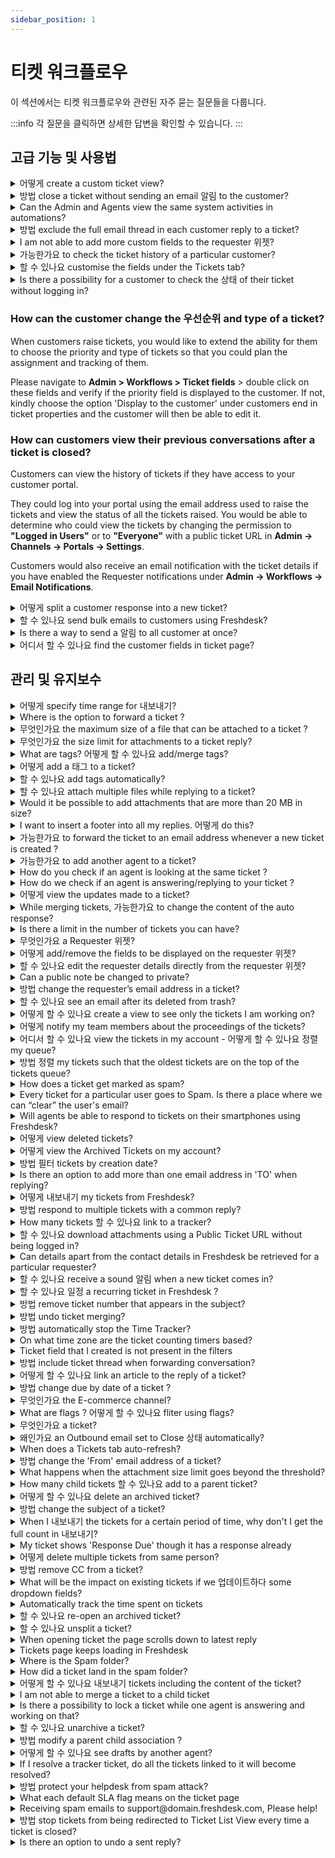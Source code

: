 ```yaml
---
sidebar_position: 1
---
```


# 티켓 워크플로우

이 섹션에서는 티켓 워크플로우와 관련된 자주 묻는 질문들을 다룹니다.

:::info
각 질문을 클릭하면 상세한 답변을 확인할 수 있습니다.
:::


## 고급 기능 및 사용법

<details>
<summary>어떻게 create a custom ticket view?</summary>

<p>You can create a view from the <strong>Tickets tab,</strong> where you have to filter out the fields that is required and at the top of the page you would see the <strong>Save as</strong> option. </p>
<p><br /></p>
<p><img class="fr-dib fr-draggable fr-bordered" src="#" /></p>
<p><br /></p>Once that is clicked you can save the new view under a different name.

</details>

<details>
<summary>방법 close a ticket without sending an email 알림 to the customer?</summary>

<p ></p>
<p ><span style={{ fontSize: "16px" }}>When you are working on tickets, we extend an option to <strong >close </strong>the ticket without an email notification sent out for this.</span></p>
<p ><span style={{ fontSize: "16px" }}><br /></span></p>
<p ><span style={{ fontSize: "16px" }}>This can be achieved by clicking on the <strong >"closed"</strong> button inside a ticket (details page) or on the list view which is basically "shift+close" and a notification would not be sent in this case. </span></p>
<p ><span style={{ fontSize: "16px" }}><br /></span></p>
<p ><span style={{ fontSize: "16px" }}>When you are completely affirmative that you do not want to send this out at all for any of the tickets, kindly navigate to </span></p>
<p ><strong ><span dir="ltr" style={{ fontSize: "16px" }}>Admin &gt; Workflows &gt; Email Notifications &gt; Requester Notifications &gt; Turn OFF "Agent Closes the Ticket."</span></strong></p>

</details>

<details>
<summary>Can the Admin and Agents view the same system activities in automations?</summary>

<p>The view for both the Admin and Agents would be different. When Activities is toggled 'ON', Admins would be able to view the automation along with the name of the rule and a hyperlink redirecting to it. However, Agents and Supervisors<span> can</span> only view the name of the automation rule which was executed.</p>
<p><br /></p>

</details>

<details>
<summary>방법 exclude the full email thread in each customer reply to a ticket?</summary>

<p>When you are replying to a customer from inside a ticket, you can remove the quoted text manually and the customer will not receive the whole thread. Also, you can make use of the <a href="https://apps.freshdesk.com/remove_quoted_text/" rel="noreferrer noopener" target="_blank">Marketplace app</a> to have the quoted text removed when the reply is added in Freshdesk. </p>

</details>

<details>
<summary>I am not able to add more custom fields to the requester 위젯?</summary>

<p>The upper limit to number of fields that could be added to the requester widget is 15. So, it would not be currently possible to add more than 15 fields to the Requester Widget.</p>

</details>

<details>
<summary>가능한가요 to check the ticket history of a particular customer?</summary>

In Freshdesk, you could view the most recent tickets raised by a requester, from within any of the the requester's tickets. To view this list, please click on the<span></span><strong>Recent Tickets</strong><span></span>option present within the requester widget. This would bring up all the past tickets from a particular customer.<p><br /></p>

</details>

<details>
<summary>할 수 있나요 customise the fields under the Tickets tab?</summary>

<p ><span style={{ fontSize: "16px" }}>When you are familiar with the tickets tab, sometimes there will be requirements to alter the arrangement of fields on "The Tickets list view" page. Unfortunately, it is not customizable as the design of the page is set by default and is common for all accounts.</span></p>
<p ><br /></p>
<p ><span dir="ltr" style={{ fontSize: "16px" }}>Please note that the custom ticket fields within <strong>Admin &gt; Workflows &gt; Ticket Fields</strong> could be altered in terms of the values and label. These changes would reflect within the filters on the left of the tickets list. </span></p>

</details>

<details>
<summary>Is there a possibility for a customer to check the 상태 of their ticket without logging in?</summary>

<div dir="ltr">

<p style={{ fontSize: "16px" }}><span style={{ fontSize: "16px" }}>As a customer, it is understandable that they sometimes want to do a quick peruse through the ticket and not log in to the portal. In this scenario, the best recommendation would be to use a <strong>"public ticket URL"</strong> which leads to the ticket and does not require the customer to sign in.</span></p>
<p style={{ fontSize: "16px" }}><span style={{ fontSize: "16px" }}><br /></span></p>
<p style={{ fontSize: "16px" }}><span style={{ fontSize: "16px" }}>This has a placeholder which when included in the description of the ticket will ensure that the customer can view the ticket status without logging into the portal upon clicking this URL. </span></p>
<p style={{ fontSize: "16px" }}><span style={{ fontSize: "16px" }}><br /></span></p>
<p style={{ fontSize: "16px" }}><span style={{ fontSize: "16px" }}>To have the Public Ticket URL available in all replies, please navigate to <strong dir="ltr">Admin &gt; Workflows &gt; Email Notifications &gt; Templates &gt; </strong></span>
<span style={{ fontSize: "16px" }}><strong>Agent Reply Template</strong> -&gt;<strong> insert placeholder </strong>and include the Public Ticket URL placeholder (please find this under the tickets section within the "insert placeholder" window).</span></p>
<p><br /></p>

</div>

</details>

### How can the customer change the 우선순위 and type of a ticket?

When customers raise tickets, you would like to extend the ability for them to choose the priority and type of tickets so that you could plan the assignment and tracking of them.

Please navigate to **Admin > Workflows > Ticket fields** > double click on these fields and verify if the priority field is displayed to the customer. If not, kindly choose the option 'Display to the customer' under customers end in ticket properties and the customer will then be able to edit it.

### How can customers view their previous conversations after a ticket is closed?

Customers can view the history of tickets if they have access to your customer portal.

They could log into your portal using the email address used to raise the tickets and view the status of all the tickets raised. You would be able to determine who could view the tickets by changing the permission to **"Logged in Users"** or to **"Everyone"** with a public ticket URL in **Admin → Channels → Portals → Settings**.

Customers would also receive an email notification with the ticket details if you have enabled the Requester notifications under **Admin → Workflows → Email Notifications**.

<details>
<summary>어떻게 split a customer response into a new ticket?</summary>

<p >If your customers respond with a new or unrelated query on an existing ticket, you can deal with it separately using the <strong >S</strong><strong >plit</strong><strong >&nbsp;Ticket&nbsp;</strong>option. You can split <strong >only a</strong><strong >customer response</strong> into a new ticket.</p>
<p ><br /></p>
<p ><img class="fr-dib fr-bordered" src="#" style={{ fontSize: "16px" }} /></p>
<p ><br /></p>
<p dir="ltr">This would facilitate better tracking metrics and help regulate your SLA compliance.&nbsp;</p>

</details>

<details>
<summary>할 수 있나요 send bulk emails to customers using Freshdesk?</summary>

<p>No, there isn't an option to send out bulk emails to customers from inside Freshdesk. However, an integration with MailChimp can help you perform this action. </p>
<p><br /></p>
<p>Please refer to <a href="https://support.freshdesk.com/support/solutions/articles/41745-the-mailchimp-app" target="_blank" rel="noreferrer noopener">this article</a> on how you can integrate MailChimp with Freshdesk.</p>

</details>

<details>
<summary>Is there a way to send a 알림 to all customer at once?</summary>

<p >We do not have an option to bulk email all your customers at once. You can make use of <a href="https://apps.freshdesk.com/mailchimp/" rel="noreferrer noopener"><strong>Mailchimp</strong></a> to send out these emails. </p>
<p ><br /></p>
<p >However, if you are wanting to notify customers who have raised tickets then you can make use of the Bulk Actions present in the <strong>Ticket list view</strong> and send out the emails to 30 tickets at a time. </p>

</details>

<details>
<summary>어디서 할 수 있나요 find the customer fields in ticket page?</summary>

<p >You will not be able to filter the tickets using the Customer fields. However, if you want to view the Contact details in the Ticket details page you can make use of the Requester widget available under <strong dir="ltr">Admin &gt; Support Operations &gt; Customer fields &gt; Customize Requester widget</strong>. This is a feature available from the Estate plan.</p>

</details>


## 관리 및 유지보수

<details>
<summary>어떻게 specify time range for 내보내기?</summary>

<p >After filtering the tickets that you need to export from the Tickets List view page, you would be able to click on the Export icon at the top of the page. In the popup that appears you would be able to enter the date range for which you want to export the tickets. </p>
<p><br /></p>
<p><img class="fr-dib fr-draggable fr-bordered" src="#" style={{ fontSize: "16px" }} /></p>
<p><br /></p>

</details>

<details>
<summary>Where is the option to forward a ticket ?</summary>

<p>The <strong>Forward</strong> option for a ticket will be inside the <strong>Ticket details page</strong> as shown below:</p>
<p><br /></p>
<p><img class="fr-dib fr-draggable fr-bordered" src="#" style={{ fontSize: "16px" }} /></p>

</details>

<details>
<summary>무엇인가요 the maximum size of a file that can be attached to a ticket ?</summary>

<p >You will only be able to attach a maximum size of 20MB when receiving an email and for replies sent out of Freshdesk.</p>

</details>

<details>
<summary>무엇인가요 the size limit for attachments to a ticket reply?</summary>

<p><span id="docs-internal-guid-bffa19b3-0253-fe35-2d9c-5f16432e0d51"></span></p>
<p dir="ltr"><span rel="tempredactor" style={{ fontSize: "16px" }}></span>Freshdesk lets you send and receive emails with an attachment size limit of <strong>20 MB</strong>/conversation for accounts on the Blossom and above plans. For Sprout and trial accounts, the attachment size limit is 15 MB. </p>
<p><br /></p>
<p>By default, the content of the email (excluding attachments) has a 15 MB limit per conversation.</p>
<p><br /></p>
<p>However, if you are looking to attach bigger files, you can use <strong>Dropbox</strong> as a workaround. Once you integrate Freshdesk with Dropbox, you can hotlink any file from your Dropbox account (with unlimited file size), and use it as an attachment inside Freshdesk. This file can be directly opened from Dropbox whenever someone clicks on it, and will not be stored anywhere on our end. Another alternative is <strong>OneDrive</strong> which could also help you add files with a greater MB value.</p>
<p><br /></p>
<p><strong>Note:</strong> We do not recommend that you use heavy HTML content inside your tickets. Instead, you can attach them as separate files inside the ticket just like any other attachment. </p>

</details>

<details>
<summary>What are tags? 어떻게 할 수 있나요 add/merge tags?</summary>

<p >As an agent when you are working on tickets or accessing articles, characterizing them by adding a tag would help to track and segregate them with respect to issues or requests. </p>
<p ><br /></p>
<p >Go to <strong dir="ltr">Admin &gt; Agent Productivity &gt; Tags &gt; Add tag</strong> and add the required tags for the helpdesk. Each tag has a <strong >character limit of 32</strong>. </p>
<p ><br /></p>
<p >Once a tag is created, you can associate it with Tickets, Contact, and Articles. You can merge two tags by editing one of the tags and giving it the same name as the other.</p>
<p ><br /></p>
<p ><img src="#" style={{ fontSize: "16px" }} class="fr-fic fr-dib fr-bordered" /></p>
<p ><br /></p>
<p >Upon adding a tag:</p>
<p ><br /></p>
<p ><img src="#" style={{ fontSize: "16px" }} class="fr-fic fr-dib fr-bordered" /></p>

</details>

<details>
<summary>어떻게 add a 태그 to a ticket?</summary>

<div dir="ltr"><p>The '<strong>Tag</strong>' field will be available under the '<strong>Ticket Properties</strong>' panel on the right hand side of the ticket details page. You can either manually type out and create new tags or add existing ones to tickets.</p>
<p><br /></p>
<p>If you are using <u>Freshdesk on Mint</u>, the '<strong>Add tag</strong>' option will be available above the main message/description of the ticket, in the ticket details page:</p>
<p><br /></p>
<p><img class="fr-dib fr-bordered" src="#" style={{ fontSize: "16px" }} /><br /></p>
<p><img src="#" style={{ fontSize: "16px" }} class="fr-fic fr-fil fr-dib" /></p></div>

</details>

<details>
<summary>할 수 있나요 add tags automatically?</summary>

<div dir="ltr"><p dir="ltr">You can add tags manually and/or automatically. Add them manually inside a ticket or go to <strong dir="ltr">Admin &gt; Agent Productivity &gt; Tags</strong> to add/see the list of tags and the corresponding ticket count.</p>
<p ><br /></p>
<p ><span dir="ltr" rel="tempredactor"><a href="https://support.freshdesk.com/en/support/solutions/articles/207276" rel="noreferrer" target="_blank">Add tags automatically using automations rules</a>. Note that in a Supervisor rule, the tag will be added only after an hour if there is no other time-related condition.&nbsp;</span></p></div>

</details>

<details>
<summary>할 수 있나요 attach multiple files while replying to a ticket?</summary>

<p>You can attach multiple files from your system while replying to a ticket. However, for trial accounts and accounts that are on the Sprout plan, the total file size of all the attachments together should not exceed 15 MB. For accounts that are on the Blossom and above plans, the attachment size limit is 20 MB.</p>

</details>

<details>
<summary>Would it be possible to add attachments that are more than 20 MB in size?</summary>

<p><span style={{ fontSize: "16px" }}>The attachment size limit in Freshdesk is 20 MB per email for accounts on the Blossom and above plans and 15 MB for Sprout and accounts that are on Trial. </span></p>
<p><br /></p>
<p><span style={{ fontSize: "16px" }}>This can be extended by making use of third party integration tools such as </span><a href="https://support.freshdesk.com/support/solutions/articles/210996-the-google-drive-app-part-1-developer-console-settings"></a><a href="https://support.freshdesk.com/support/solutions/articles/55359-the-dropbox-app"><span style={{ fontSize: "16px" }}>Dropbox</span></a><span style={{ fontSize: "16px" }}> and </span><a href="https://support.freshdesk.com/support/solutions/articles/213938-the-onedrive-app"><span style={{ fontSize: "16px" }}>OneDrive</span></a><span style={{ fontSize: "16px" }}>.</span></p>

</details>

<details>
<summary>I want to insert a footer into all my replies. 어떻게 do this?</summary>

<p><span rel="tempredactor">You can insert <strong>footers </strong>into all the ticket replies going out of your helpdesk, by adding them in the Agent Reply Template. This template is automatically included in all agent replies, whenever they respond to tickets. </span>To do this</p><ul><li><span style={{ fontSize: "16px" }}>Please log in to your Freshdesk account as an Administrator</span></li><li>Go to <strong dir="ltr">Admin &gt; Workflows &gt; Email Notifications</strong></li><li><span style={{ fontSize: "16px" }}>Click on the<strong> Templates</strong> tab <strong>&gt;</strong><strong>Agent Reply Template</strong> and add the footer message to the content of the template</span></li></ul>

</details>

<details>
<summary>가능한가요 to forward the ticket to an email address whenever a new ticket is created ?</summary>

<div style={{ fontSize: "16px" }}>Yes, you could either set up a new rule under <strong>Admin &gt; Workflows &gt; Automations &gt; Ticket Creation</strong> to add a CC whenever a new ticket is created, or you could add the user's email address under <strong>Admin &gt; Channels &gt; Email &gt; Advanced Settings &gt; Set automatic Bcc email.</strong></div><div style={{ fontSize: "16px" }}><br /></div><div dir="ltr" style={{ fontSize: "16px" }}>This email address would be automatically included in all helpdesk communications.</div><p ><br /></p>

</details>

<details>
<summary>가능한가요 to add another agent to a ticket?</summary>

<p><span style={{ fontSize: "16px" }}>You have a workflow set up where tickets are assigned to a particular agent depending upon the job description, the group this concerned agent belongs to and the expertise as well. Sometimes an agent would need another agent to look into something in the thread or receive notifications to go through the discussion. </span></p>
<p><span style={{ fontSize: "16px" }}><br /></span></p>
<p><span style={{ fontSize: "16px" }}>In this case, an agent could be added as a <strong>"watcher" </strong>who would receive all the notifications about the thread from the time when the agent is added as a watcher. You could have multiple agents added to a ticket as watchers.</span></p>
<p><span style={{ fontSize: "16px" }}><br /></span></p>
<p><span style={{ fontSize: "16px" }}>Only the one added as a watcher could remove oneself from the thread. An occasional agent without a day pass could still follow the ticket in the email thread when added as a watcher on tickets. </span></p>

</details>

<details>
<summary>How do you check if an agent is looking at the same ticket ?</summary>

<p>When an agent is looking into the same ticket, you could be notified regarding this within the ticket. This would help in preventing multiple agents working on the same ticket and to improve internal communication, using Freshdesk.&nbsp;</p>
<p><br /></p>
<p>At the top-left, within a ticket, you would find an "Eye" icon. While hovering upon it, the number of agents viewing the ticket would be displayed. You could also click on the icon to view a list of Agent Names of those agents currently viewing the ticket.</p>
<p><br /></p>
<p dir="ltr">This functionality is called as <a href="https://support.freshdesk.com/en/support/solutions/articles/218073">Agent Collision detection</a> and is available from the Growth Plan onwards in Freshdesk.</p>

</details>

<details>
<summary>How do we check if an agent is answering/replying to your ticket ?</summary>

<p>If there are multiple agents replying to a ticket, you could be notified regarding that within the ticket as well. There would be a "Pen" icon on the top-left side within a ticket. If the symbol displays a number, it would mean that those many agents are currently replying to the ticket and you could click on the icon to view the agents' names.</p>

</details>

<details>
<summary>어떻게 view the updates made to a ticket?</summary>

<p>After clicking on a ticket, please click on the Activities option to the top-right of the ticket details page. This would display the list of activities performed on the ticket in chronological order, which would contain information on updates made by each of these activities.</p>

</details>

<details>
<summary>While merging tickets, 가능한가요 to change the content of the auto response?</summary>

<div dir="ltr"><div dir="ltr"><p><span style={{ fontSize: "16px" }}><span style={{ fontSize: "16px" }}>Although the text that is added as a private note when two or more tickets are merged cannot be modified automatically, it still can be modified by the agent manually, by using the "Edit Note" option, while merging the tickets. </span></span></p>
<p><br /></p>
<p><span style={{ fontSize: "16px" }}><span style={{ fontSize: "16px" }}>The Agent will also be provided with the option to add it as a <strong>public note</strong> that would be visible to the requester.</span></span></p></div></div>

</details>

<details>
<summary>Is there a limit in the number of tickets you can have?</summary>

<p >There is no limit on the number of tickets that can be present inside your Freshdesk Account, under any plan. </p>

</details>

<details>
<summary>무엇인가요 a Requester 위젯?</summary>

<p>Requester Widget is a part of the ticket details page. This section would contain Requester Information such as Requester Name, Email Address, Company Name and any custom field which could be associated with this section.</p>
<p><br /></p>
<p>The Requester Widget gives more context about the requester to any agent working on the ticket. This functionality is available only from the Blossom plan onwards in Freshdesk.</p>

</details>

<details>
<summary>어떻게 add/remove the fields to be displayed on the requester 위젯?</summary>

<p >You can add or remove the fields being displayed as part of the requester widget, from under <strong dir="ltr">Admin &gt; Support Operations &gt; Customer Fields &gt;</strong><strong >Customize Requester Widget</strong> option. You can also add company fields to be displayed within the Requester Widget.</p>
<p ><br /></p>
<p >For more details, please refer to this article on setting up the <a href="https://support.freshdesk.com/support/solutions/articles/37586-driving-additional-context-with-requester-info" rel="noreferrer noopener" target="_blank">Requester Widget</a>.</p>
<p ><br /></p>

</details>

<details>
<summary>할 수 있나요 edit the requester details directly from the requester 위젯?</summary>

<p>Except the<span></span><strong>Email</strong>, all the requester details can directly be edited from the widget. To edit the contact field values from within the Requester Widget, click on the "Edit" option within the Requester Info section. This would open a pop-up with the fields on the Requester Widget, from where you could edit the values of those Contact/Company Fields.</p>

</details>

<details>
<summary>Can a public note be changed to private?</summary>

<p>No, there is no option to change a public note that is already added into a private note. However, you would be able to delete the public note and add a private note from inside the ticket.</p>

</details>

<details>
<summary>방법 change the requester’s email address in a ticket?</summary>

<p><span style={{ fontSize: "16px" }}>Inside the Ticket details page, click on the <strong>More button -&gt; choose</strong><strong> Edit </strong>to find the option to edit the requester's email address. </span></p>
<p><br /></p>
<p><span style={{ fontSize: "16px" }}>The <strong>Edit </strong>option would not be available for the tickets with Source as <strong>Outbound email. </strong>To edit the requester of an Outbound email ticket, you would have to change the Source of the ticket first under ticket properties. </span></p>
<p><br /></p>
<p><span style={{ fontSize: "16px" }}>If you are using <strong>Freshdesk on Mint</strong>, you will find the 'More' option against the subject of the ticket. Clicking here will give you an option to 'Edit' the details of the ticket.</span></p>
<p><br /></p>
<p><span style={{ fontSize: "16px" }}><img src="#" class="fr-fic fr-dib fr-bordered" /></span><br /></p>
<p><br /></p>

</details>

<details>
<summary>할 수 있나요 see an email after its deleted from trash?</summary>

<p >A ticket will remain in the trash folder inside Freshdesk for 30 days and post which it will be permanently deleted automatically from the database. Once a ticket is deleted from the trash folder manually or automatically there is no option to restore the ticket.</p>

</details>

<details>
<summary>어떻게 할 수 있나요 create a view to see only the tickets I am working on?</summary>

<p>Once you start working with the product and develop a workflow where you are assigned tickets on a regular basis, you require an organized queue of the ones that need your attention. This is called a "view" - when you get tickets assigned to you, a filter can be applied by choosing "me" in the agent field and other properties could be changed to see your prioritized list.&nbsp;</p>
<p><br /></p>
<p><img src="#" style={{ fontSize: "16px" }} class="fr-fic fr-fil fr-dib" /></p>
<p><br /></p>
<p dir="ltr">Say, for instance, you are an agent who works on social tickets on a high priority - please choose the filters accordingly from the filters pane. You can also save the view if needed as <strong dir="ltr">"Tickets I'm working on"</strong>.</p>

</details>

<details>
<summary>어떻게 notify my team members about the proceedings of the tickets?</summary>

<p >You can add the agents as watchers to the ticket so that all the members will receive email notifications about all the activities happening on a ticket. </p>
<p ><br /></p>
<p ><img class="fr-dib fr-draggable" src="#" style={{ fontSize: "16px" }} /></p>

</details>

<details>
<summary>어디서 할 수 있나요 view the tickets in my account - 어떻게 할 수 있나요 정렬 my queue?</summary>

<p>We have a '<strong>Tickets'</strong> section represented by a ticket icon and this presents all the tickets in your helpdesk. All these tickets from various 'sources' like phone, chat, social, feedback form and such (internally these channels are called sources) are all available on this list within the tickets section and we generally address it as the <strong>tickets list view</strong>.<br /><br /></p>
<p><img src="#" style={{ fontSize: "16px" }} class="fr-fic fr-dib" /></p>
<p><br /></p>
<p><br /></p>
<p>To achieve an organized structure for accessing tickets, we have filters such as date created, last modified, due by time and other ticket properties such as status or priority. Please refer to this <a href="https://support.freshdesk.com/support/solutions/articles/37559-working-with-the-ticket-list-view" rel="noreferrer noopener"><strong>article</strong></a> on how efficiently the filters could be used.&nbsp;</p>
<p><br /></p>
<p>Further, they can be sorted as well in an ascending or descending order. This can be seen when you click on the header of the tickets queue (for example, it would say '<strong>All tickets'</strong>). You can use the available sorting options that is depicted in the image below.</p>
<p><br /></p>
<p><img src="#" style={{ fontSize: "16px" }} class="fr-fic fr-dib" /></p>
<p><br /></p>
<p><br /></p>

</details>

<details>
<summary>방법 정렬 my tickets such that the oldest tickets are on the top of the tickets queue?</summary>

<p>You have a good volume of tickets to handle on a daily basis and according to you, the tickets that have been sitting in the queue for a greater period of time would need your immediate attention. In this case, please explore the option of sorting in the tickets list view where the option that needs to be chosen is "date created" and in order to have the oldest tickets on top - please choose "ascending" along with this in the dropdown.&nbsp;</p>
<p><br /></p>
<p>Please note that this has many other options such as last modified, status, priority and due by date. Within that, you could choose ascending or descending.&nbsp;</p>
<p><br /></p>
<p><img src="#" style={{ fontSize: "16px" }} class="fr-fic fr-fil fr-dib" /></p>

</details>

<details>
<summary>How does a ticket get marked as spam?</summary>

<p ><span style={{ fontSize: "16px" }}>There are three ways in which a ticket can end up in the Spam folder -</span></p>
<p ><span style={{ fontSize: "16px" }}><br /></span></p>
<p ><span style={{ fontSize: "16px" }}>1. Manually marked as Spam by an Agent.</span></p>
<p ><span style={{ fontSize: "16px" }}>2. Ticket marked as Spam by an Automation rule such as the <strong >Ticket creation</strong> or the <strong >Ticket Update </strong>rule.</span></p>
<p ><span style={{ fontSize: "16px" }}>3. Any ticket raised from a <strong >deleted user in Freshdesk </strong>would go to Spam automatically.</span></p>
<p ><br /></p>

</details>

<details>
<summary>Every ticket for a particular user goes to Spam. Is there a place where we can “clear” the user's email?</summary>

<div dir="ltr"><div dir="ltr"><div dir="ltr"><p ><br /></p>
<p >There are three ways by which a ticket leads to the Spam folder -</p><ul ><li >Manually marked as Spam by an Agent.&nbsp;</li><li dir="ltr">A ticket marked as Spam by an Automation rule such as the Ticket Creation or Ticket Updates.&nbsp;</li><li >Any ticket raised by a "deleted contact" in Freshdesk would go to Spam automatically.</li></ul><p dir="ltr">To have this resolved, kindly ensure that there are no automation rules that would mark tickets as Spam automatically and also make sure that the contact is restored from the Deleted list under the Customers tab.<br /><br />If you believe that a ticket was not marked as spam from the customer end, you can navigate to your spam folder, unspam it, and check how the ticket was marked as spam in the "Show activities" option in the top right corner.&nbsp;</p>
<p ><br /></p>
<p ><span dir="ltr" style={{ fontSize: "16px" }}><img src="#" style={{ fontSize: "16px" }} class="fr-fic fr-fil fr-dib" /></span></p></div></div></div>

</details>

<details>
<summary>Will agents be able to respond to tickets on their smartphones using Freshdesk?</summary>

<p>Yes, we do have an Agent specific Freshdesk Mobile app for IOS and Android. You can download the App from the App store/ Play store respectively.</p>

</details>

<details>
<summary>어떻게 view deleted tickets?</summary>

<p ><span style={{ fontSize: "16px" }}>To access the deleted tickets on the helpdesk, navigate to the <strong>Tickets</strong> section and click on the hamburger icon and in there, Choose <strong>Trash</strong> (under the "List View Names" dropdown). You can also find the conversations from a deleted user in the <strong>Spam</strong> folder. </span></p>
<p ><br /></p>
<p ><img class="fr-dib fr-draggable fr-bordered" src="#" style={{ fontSize: "16px" }} /></p>
<p ><br /></p>
<p ><br /></p>
<p ><span style={{ fontSize: "16px" }}></span></p>
<p ><img class="fr-dib fr-draggable fr-bordered" src="#" style={{ fontSize: "16px" }} /></p>
<p ><br /></p>
<p ><br /></p>
<p ><br /></p>
<p ><span style={{ fontSize: "16px" }}>You can <strong>Restore, Not spam</strong> or <strong>Delete Forever</strong> those listed tickets, under these ticket views.</span></p>
<p ><span style={{ fontSize: "16px" }}>Also, tickets in the <strong>trash</strong> folder for more than 30 days will be permanently removed from the portal.</span></p>

</details>

<details>
<summary>어떻게 view the Archived Tickets on my account?</summary>

<p>Any closed ticket with no updates for the past 120 days would be marked as <strong>Archived</strong>. These tickets would be part of the archived tickets list on your helpdesk.&nbsp;</p>
<p><span style={{ fontSize: "16px" }}><br /></span></p>
<p>Please go to the Tickets tab and click on the view list &gt; choose <strong>Archive</strong> (under the 'List View Names' dropdown) to see all the archived tickets in the portal.&nbsp;</p>
<p><br /></p>
<p dir="ltr">Alternatively, you can access the archived tickets by performing a search in your helpdesk or by directly hitting the ticket ID in the URL. <strong style={{ fontSize: "16px" }} dir="ltr"></strong>Under the Global search, if you want the Archived tickets to show up, you have to manually change the search settings to include the archived tickets if required. By default, this option will be turned off.</p>
<p><br /></p>
<p>If you are using Freshdesk on Mint, clicking on the Archive view will take you to a page where you can apply the required filters and then export the file to your agent mailbox.</p>
<p><br /></p>

</details>

<details>
<summary>방법 필터 tickets by creation date?</summary>

<p dir="ltr" style={{ fontSize: "16px" }}><span dir="ltr" style={{ fontSize: "16px" }}>Ticket List Views enable you to group tickets based on a defined set of criteria. You can filter out tickets by source, type, status, assigned agents, tags, products, and even the custom fields&nbsp;</span>
<span style={{ fontSize: "16px" }}><span style={{ fontSize: "16px" }}>(dropdown and dependent fields only)</span>
<span style={{ fontSize: "16px" }}>&nbsp;you have created. This way, agents can set their priorities and stay customer-centric. Besides these, agents can use the Ticket List Views for changing ticket owners, deleting tickets in bulk, or export the ticket list to a CSV file.<br /><br /></span></span></p>
<p dir="ltr" style={{ fontSize: "16px" }}><span style={{ fontSize: "16px" }}><span style={{ fontSize: "16px" }}>If you wish to filter tickets based on their date of creation follow the steps below,</span></span></p><ol style={{ fontSize: "16px" }}><li dir="ltr" style={{ fontSize: "16px" }}><p dir="ltr" style={{ fontSize: "16px" }}><span style={{ fontSize: "16px" }}><span style={{ fontSize: "16px" }}>Navigate to&nbsp;</span>
<span style={{ fontSize: "16px" }}>Tickets</span>
<span style={{ fontSize: "16px" }}>&nbsp;tab from the menu.</span></span></p></li><li dir="ltr" style={{ fontSize: "16px" }}><p dir="ltr" style={{ fontSize: "16px" }}><span style={{ fontSize: "16px" }}><span style={{ fontSize: "16px" }}>Navigate to the&nbsp;</span>
<span style={{ fontSize: "16px" }}>Filters</span>
<span style={{ fontSize: "16px" }}>&nbsp;panel on the right, and choose the&nbsp;</span>
<span style={{ fontSize: "16px" }}>Select time period</span>
<span style={{ fontSize: "16px" }}>&nbsp;option from the&nbsp;</span>
<span style={{ fontSize: "16px" }}>Created</span>
<span style={{ fontSize: "16px" }}>&nbsp;dropdown.</span></span></p></li><li dir="ltr" style={{ fontSize: "16px" }}><p dir="ltr" style={{ fontSize: "16px" }}><span style={{ fontSize: "16px" }}><span style={{ fontSize: "16px" }}>Under the Time period option, select the from and to dates and click on&nbsp;</span>
<span style={{ fontSize: "16px" }}>Update</span>
<span style={{ fontSize: "16px" }}>.</span></span></p></li><li dir="ltr" style={{ fontSize: "16px" }}><p dir="ltr" style={{ fontSize: "16px" }}><span style={{ fontSize: "16px" }}><span style={{ fontSize: "16px" }}>Now click on&nbsp;</span>
<span style={{ fontSize: "16px" }}>Apply</span>
<span style={{ fontSize: "16px" }}>&nbsp;button to filter tickets.</span></span></p></li></ol><p style={{ fontSize: "16px" }}><span style={{ fontSize: "16px" }}><br /></span></p>
<p dir="ltr" style={{ fontSize: "16px" }}><span style={{ fontSize: "16px" }}><span style={{ fontSize: "16px" }}><span style={{ fontSize: "16px" }}><img alt="How to filter tickets based on creation date in Freshdesk?" title="Filter tickets based on creation date in Freshdesk." src="#" width="624" height="313" class="fr-fic fr-dii fr-bordered fr-shadow" style={{ fontSize: "16px" }} /></span></span></span></p>
<p style={{ fontSize: "16px" }}><span style={{ fontSize: "16px" }}><br /></span></p>
<pre class="fd-callout fd-callout--note" dir="ltr" style={{ fontSize: "16px" }}><span style={{ fontSize: "16px" }}><strong style={{ fontSize: "16px" }}>Note :</strong> Filtering tickets based on a custom date field is not possible.</span></pre>

</details>

<details>
<summary>Is there an option to add more than one email address in 'TO' when replying?</summary>

<p >Since we map the 'To' address based on the requester of the ticket and because there can only be one requester for a ticket, you will not be able to add more than one email address in the 'To' field. You can however add the email addresses in the CC field. </p>

</details>

<details>
<summary>어떻게 내보내기 my tickets from Freshdesk?</summary>

<p dir="ltr"><br /></p>
<p dir="ltr">Agents can export tickets, contacts, companies, or granular account data easily, and quickly download it anytime, from a centralized window.To export the tickets from your helpdesk, please navigate to the <strong >Tickets</strong> tab and choose the pre-existing '<strong >All tickets</strong>' view from the ticket list page.</p>
<p ><br /></p>
<p ><img class="fr-dib fr-bordered" src="#" style={{ fontSize: "16px" }} /></p>
<p ><br /></p>
<p ><span dir="ltr" style={{ fontSize: "16px" }}>You can then choose and apply all the necessary filters such as the created time, agents, groups, type, status etc on the right and set up your filter to display the exact set of tickets you want to export then click on&nbsp;</span><strong style={{ fontSize: "16px" }}>Export</strong><span style={{ fontSize: "16px" }}>&nbsp;from the top right corner.</span></p>
<p ><br /></p>
<p ><img class="fr-dib fr-bordered" src="#" style={{ fontSize: "16px" }} /></p>
<p ><br /></p>
<p >When you click '<strong >Export</strong>', a slider opens out. Here, you can choose the format of the file (<strong >CSV or Excel</strong>) along with desired ticket fields that should be included in the ticket export. Expand the '<strong >Show multiline text fields</strong>' option on this slider to choose to export the '<strong >Description</strong>' or any other custom multiline text field.</p>
<p ><br /></p>
<p class="article_note" dir="ltr"><strong >Note</strong>: The time frame set on the ticket list page has to be greater than the time frame set in the Export window. It is recommended to set the Created time field as '<strong >Any time</strong>' on the list page and apply the desired time in the export window. You'll notice that the export function now fetches tickets based on the filter you've applied, ensuring you get precisely the data you're looking for.</p>
<p ><br /></p>
<p >This export will NOT give you the entire conversation from the ticket or historical data (archived tickets) - for that, you will have to perform an <a href="https://support.freshdesk.com/support/solutions/articles/225487-how-do-i-export-my-helpdesk-data-" rel="noopener noreferrer" target="_blank">account export</a>.</p>
<p ><br /></p>
<p ><img class="fr-dib fr-bordered" src="#" style={{ fontSize: "16px" }} /></p>
<p ><br /></p>
<p dir="ltr"><br /></p>
<p dir="ltr">To view previously exported data from your helpdesk, please navigate to Admin &gt; Accounts exports. From here, you can see the export history.&nbsp;</p>
<p dir="ltr" style={{ fontSize: "16px" }}>&nbsp;</p>
<p dir="ltr">You can also see the progress of downloads and directly download the file from this page.<br />&nbsp;</p>
<p dir="ltr" style={{ fontSize: "16px" }}><span style={{ fontSize: "16px" }}><span style={{ fontSize: "16px" }}><img src="#" width="624" height="199" class="fr-fic fr-dii" /></span></span></p>
<p dir="ltr"><br />A window pops up when you click on the Details button which provides details about the export. The agent can easily see information like the selected time period, ticket fields, contact fields, company fields, and other information from here.&nbsp;</p>
<p ><br /></p>
<p dir="ltr" style={{ fontSize: "16px" }}><span style={{ fontSize: "16px" }}><span style={{ fontSize: "16px" }}><img src="#" width="624" height="315" class="fr-fic fr-dii" /></span></span></p>
<p class="article_note" ><br /></p>
<p class="article_note" dir="ltr"><strong dir="ltr">Note:&nbsp;</strong>If the '<strong >Export</strong>' option is missing for you, it is possible that your Admin has restricted it by setting up a custom role. This setting can be changed under <strong >Admin &gt; Roles</strong> by an Admin.<br /><br /></p>

</details>

<details>
<summary>방법 respond to multiple tickets with a common reply?</summary>

<p dir="ltr" style={{ fontSize: "16px" }}><span dir="ltr" style={{ fontSize: "16px" }}>Freshdesk offers the following features to respond to multiple tickets with a common reply.</span></p><ol style={{ fontSize: "16px" }}><li dir="ltr" style={{ fontSize: "16px" }}><p dir="ltr" style={{ fontSize: "16px" }}><span style={{ fontSize: "16px" }}><span style={{ fontSize: "16px" }}>Bulk Update option from Ticket list views</span></span></p></li><li dir="ltr" style={{ fontSize: "16px" }}><p dir="ltr" style={{ fontSize: "16px" }}><span style={{ fontSize: "16px" }}><span style={{ fontSize: "16px" }}>Canned Responses</span></span></p></li></ol><p style={{ fontSize: "16px" }}><span style={{ fontSize: "16px" }}><br /></span></p>
<p dir="ltr" style={{ fontSize: "16px" }}><span style={{ fontSize: "16px" }}><span style={{ fontSize: "16px" }}>The 'Bulk Update’ option from the Ticket list view page enables you to assign a selected set of tickets (maximum of 30 tickets per page) to an Internal group and agent. Please follow the steps below to make bulk updates on tickets in Freshdesk,</span></span></p><ol style={{ fontSize: "16px" }}><li dir="ltr" style={{ fontSize: "16px" }}><p dir="ltr" style={{ fontSize: "16px" }}><span style={{ fontSize: "16px" }}><span style={{ fontSize: "16px" }}>Navigate to&nbsp;</span>
<span style={{ fontSize: "16px" }}>Tickets</span>
<span style={{ fontSize: "16px" }}>&nbsp;tab from the menu.</span></span></p></li><li dir="ltr" style={{ fontSize: "16px" }}><p dir="ltr" style={{ fontSize: "16px" }}><span style={{ fontSize: "16px" }}><span style={{ fontSize: "16px" }}>Select the tickets you want to perform bulk actions on the&nbsp;</span>
<span style={{ fontSize: "16px" }}>Ticket List View page.</span></span></p></li><li dir="ltr" style={{ fontSize: "16px" }}><p dir="ltr" style={{ fontSize: "16px" }}><span style={{ fontSize: "16px" }}><span style={{ fontSize: "16px" }}>Click on&nbsp;</span>
<span style={{ fontSize: "16px" }}>Bulk Update&nbsp;</span>
<span style={{ fontSize: "16px" }}>option from the top menu bar.</span></span></p></li><li dir="ltr" style={{ fontSize: "16px" }}><p dir="ltr" style={{ fontSize: "16px" }}><span style={{ fontSize: "16px" }}><span style={{ fontSize: "16px" }}>Provide a&nbsp;</span>
<span style={{ fontSize: "16px" }}>reply message</span>
<span style={{ fontSize: "16px" }}>&nbsp;and update the respective&nbsp;</span>
<span style={{ fontSize: "16px" }}>ticket status</span>
<span style={{ fontSize: "16px" }}>,&nbsp;</span>
<span style={{ fontSize: "16px" }}>internal group</span>
<span style={{ fontSize: "16px" }}>, and&nbsp;</span>
<span style={{ fontSize: "16px" }}>agent</span>
<span style={{ fontSize: "16px" }}>.</span></span></p></li><li dir="ltr" style={{ fontSize: "16px" }}><p dir="ltr" style={{ fontSize: "16px" }}><span dir="ltr" style={{ fontSize: "16px" }}><span style={{ fontSize: "16px" }}>Click on&nbsp;</span>
<span style={{ fontSize: "16px" }}>Update</span>
<span dir="ltr" style={{ fontSize: "16px" }}>&nbsp;to execute this action.</span>&nbsp;</span><br /><br /></p>
<p><img src="#" style={{ fontSize: "16px" }} class="fr-fil fr-dib fr-bordered fr-shadow" /></p>
<p></p></li></ol><p dir="ltr" style={{ fontSize: "16px" }}><br /><span style={{ fontSize: "16px" }}><span style={{ fontSize: "16px" }}>With&nbsp;</span><a href="https://support.freshdesk.com/en/support/solutions/articles/37579-using-canned-responses-in-ticket-replies" style={{ fontSize: "16px" }}><span style={{ fontSize: "16px" }}>Canned Responses</span></a><span style={{ fontSize: "16px" }}>, your agents can create a predefined set of reply templates they can send out with a single click.</span></span></p>
<p style={{ fontSize: "16px" }}><span style={{ fontSize: "16px" }}><br /></span></p>
<p dir="ltr" style={{ fontSize: "16px" }}><span style={{ fontSize: "16px" }}><a href="https://support.freshdesk.com/en/support/solutions/articles/52630-understanding-dynamic-content-and" style={{ fontSize: "16px" }}><span style={{ fontSize: "16px" }}>Using dynamic content placeholders</span></a><span style={{ fontSize: "16px" }}>, agents can ensure customization of each response with the requester's name, agent's signature, and ticket details.&nbsp;</span></span></p>
<p style={{ fontSize: "16px" }}><span style={{ fontSize: "16px" }}><br /></span></p>
<p dir="ltr" style={{ fontSize: "16px" }}><span style={{ fontSize: "16px" }}><span style={{ fontSize: "16px" }}>Here is a detailed demonstration of&nbsp;</span><a href="https://www.youtube.com/watch?v=IlXPXJjsPwc" style={{ fontSize: "16px" }}><span style={{ fontSize: "16px" }}>using canned responses in ticket replies</span></a></span>
<span dir="ltr" style={{ fontSize: "16px" }}>&nbsp;on youtube for your reference.</span></p>

</details>

<details>
<summary>How many tickets 할 수 있나요 link to a tracker?</summary>

<p>You can associate upto 300 tickets to a single tracker.</p>

</details>

<details>
<summary>할 수 있나요 download attachments using a Public Ticket URL without being logged in?</summary>

<div dir="ltr"><div dir="ltr"><p><span style={{ fontSize: "16px" }}><span style={{ fontSize: "16px" }}>Kindly note that only logged in users would be able to download attachments, even while using the Public Ticket URL. This would be the default behavior of the system to ensure data security and confidentiality.</span></span></p></div></div>

</details>

<details>
<summary>Can details apart from the contact details in Freshdesk be retrieved for a particular requester?</summary>

<p>Third party tools such as Salesforce.com or Zoho CRM can be integrated into Freshdesk, using which contact information from those CRM tools could be brought into Freshdesk. This contact information would be made visible as part of the Requester Info section as well.</p>

</details>

<details>
<summary>할 수 있나요 receive a sound 알림 when a new ticket comes in?</summary>

<div dir="ltr"><div dir="ltr"><p><span dir="ltr" style={{ fontSize: "16px" }}>There is a feature called smart notifications for agents within the portal itself which would give real-time audible<strong>&nbsp;notifications&nbsp;</strong>about new tickets and updates on the ones you are working on. You can open the Notification Center by clicking on the bell icon from the navigation bar next to search.&nbsp;</span></p>
<p><br /></p>
<p><span dir="ltr" style={{ fontSize: "16px" }}><img src="#" style={{ fontSize: "16px" }} class="fr-fic fr-fil fr-dib" /></span><br /></p>
<p><br /></p>
<p><span dir="ltr" style={{ fontSize: "16px" }}>You could choose the ones you want to get these alerts for by clicking on the desktop icon in the notification center. You could enable <strong>desktop notifications&nbsp;</strong>in this window.</span></p>
<p><br /></p>
<p><img src="#" style={{ fontSize: "16px" }} class="fr-fic fr-fil fr-dib" /></p>
<p><br /><span style={{ fontSize: "16px" }}>Muting is possible by turning on the "silent notifications" within the Preferences tab.&nbsp;</span><br /><br /><span dir="ltr" style={{ fontSize: "16px" }}>For detailed information please refer to <a href="http://%20Built-in%20smart%20notifications%20for%20Agents">this</a> article.</span></p></div></div>

</details>

<details>
<summary>할 수 있나요 일정 a recurring ticket in Freshdesk ?</summary>

<div dir="ltr"><div dir="ltr"><div dir="ltr"><p><span style={{ fontSize: "16px" }}><span style={{ fontSize: "16px" }}>As of now, we do not have the ability to schedule recurring tickets. However, as a workaround, you could make use of any third party event scheduler like </span></span><a href="https://support.freshdesk.com/support/solutions/articles/77059-the-google-calendar-app" style={{ fontSize: "16px" }} target="_blank">Google Calendar</a><span style={{ fontSize: "16px" }}><span style={{ fontSize: "16px" }}> to trigger an email to the support email address whenever an event is due.</span></span></p>
<p><span style={{ fontSize: "16px" }}><span style={{ fontSize: "16px" }}><br /></span></span></p>
<p><span style={{ fontSize: "16px" }}><span style={{ fontSize: "16px" }}>In that way, you wouldn't miss out on any notification as they would all come in as new tickets on your portal.</span></span></p></div></div></div>

</details>

<details>
<summary>방법 remove ticket number that appears in the subject?</summary>

<div dir="ltr"><div dir="ltr"><p ><span style={{ fontSize: "16px" }}><span style={{ fontSize: "16px" }}>Ticket numbers appear in the subject of email notifications because of the inclusion of ticket ID. </span></span></p>
<p ><br /></p>
<p><span style={{ fontSize: "16px" }}><span style={{ fontSize: "16px" }}>In order to remove this, please navigate to <strong dir="ltr">Admin -&gt; Workflows -&gt; Email notifications</strong> to modify the "Subject" of the email notification by removing the placeholder for "Ticket ID" - <code>ticket.id</code>.</span></span></p></div></div>

</details>

<details>
<summary>방법 undo ticket merging?</summary>

Merging is an irreversible process. Once two tickets are merged it cannot be split.

</details>

<details>
<summary>방법 automatically stop the Time Tracker?</summary>

<p><span style={{ fontSize: "16px" }}>The time tracker would automatically <strong>stop</strong> under the following instances:</span></p>
<p><span style={{ fontSize: "16px" }}></span>
<span style={{ fontSize: "16px" }}></span></p><ul><li><span style={{ fontSize: "16px" }}>When the status of the ticket is moved to Resolved/Closed.</span></li><li><span style={{ fontSize: "16px" }}>When the agent starts replying on another ticket.</span></li><li><span style={{ fontSize: "16px" }}>When the agent does an update to another ticket.</span></li></ul><p><br /></p>

</details>

<details>
<summary>On what time zone are the ticket counting timers based?</summary>

<p ><span dir="ltr" style={{ fontSize: "16px" }}>The timers are based on the Helpdesk time zone that can be configured according to your location. Please navigate to <strong>Admin -&gt; Account -&gt; Helpdesk Settings</strong> to change the timezone. </span></p>

</details>

<details>
<summary>Ticket field that I created is not present in the filters</summary>

<p >The Single line text fields, Multi line text fields, Number fields and check boxes will not be available in the filters of the ticket list view page. </p>

</details>

<details>
<summary>방법 include ticket thread when forwarding conversation?</summary>

<p dir="ltr" style={{ fontSize: "16px" }}><span dir="ltr" style={{ fontSize: "16px" }}>You can make sure that the entire ticket thread is visible to the person you forward it to by,</span></p><ol style={{ fontSize: "16px" }}><li dir="ltr" style={{ fontSize: "16px" }}><p dir="ltr" style={{ fontSize: "16px" }}><span style={{ fontSize: "16px" }}><span style={{ fontSize: "16px" }}>enabling the '</span>
<span style={{ fontSize: "16px" }}>Public ticket URL</span>
<span style={{ fontSize: "16px" }}>' option and&nbsp;</span></span></p></li><li dir="ltr" style={{ fontSize: "16px" }}><p dir="ltr" style={{ fontSize: "16px" }}><span style={{ fontSize: "16px" }}><span dir="ltr" style={{ fontSize: "16px" }}>inserting '<strong style={{ fontSize: "16px" }}>Public ticket URL</strong>' placeholder</span>
<span style={{ fontSize: "16px" }}>&nbsp;in <strong style={{ fontSize: "16px" }}>Agent Forward Template</strong>.</span></span></p></li></ol><p style={{ fontSize: "16px" }}><span style={{ fontSize: "16px" }}><br /></span></p>
<p dir="ltr" style={{ fontSize: "16px" }}><span style={{ fontSize: "16px" }}><span style={{ fontSize: "16px" }}>Once done, when an agent clicks on the 'Forward' option, the public ticket URL will be visible to the person you forward it to, and they can view the complete ticket thread.</span></span></p>
<p style={{ fontSize: "16px" }}><span style={{ fontSize: "16px" }}><br /></span></p>
<p dir="ltr" style={{ fontSize: "16px" }}><span style={{ fontSize: "16px" }}><span style={{ fontSize: "16px" }}>As an administrator, you can enable the '</span>
<span style={{ fontSize: "16px" }}>Public ticket URL</span>
<span style={{ fontSize: "16px" }}>' option by following the steps below.</span></span></p><ol style={{ fontSize: "16px" }}><li dir="ltr" style={{ fontSize: "16px" }}><p dir="ltr" style={{ fontSize: "16px" }}><span style={{ fontSize: "16px" }}><span style={{ fontSize: "16px" }}>Navigate to&nbsp;</span>
<span style={{ fontSize: "16px" }}>Admin</span>
<span style={{ fontSize: "16px" }}>&nbsp;from the menu. Click on&nbsp;</span>
<span style={{ fontSize: "16px" }}>Channels</span>
<span style={{ fontSize: "16px" }}>. Select&nbsp;</span>
<span style={{ fontSize: "16px" }}>Portals</span>
<span style={{ fontSize: "16px" }}>.</span></span></p></li><li dir="ltr" style={{ fontSize: "16px" }}><p dir="ltr" style={{ fontSize: "16px" }}><span style={{ fontSize: "16px" }}><span style={{ fontSize: "16px" }}>Under the Settings tab, navigate to the '</span>
<span style={{ fontSize: "16px" }}>Who can view tickets on portal'</span>
<span style={{ fontSize: "16px" }}>&nbsp;section.</span></span></p></li><li dir="ltr" style={{ fontSize: "16px" }}><p dir="ltr" style={{ fontSize: "16px" }}><span style={{ fontSize: "16px" }}><span style={{ fontSize: "16px" }}>Select the option '</span>
<span style={{ fontSize: "16px" }}>Anyone with public ticket URL</span>
<span style={{ fontSize: "16px" }}>.'</span></span></p></li><li dir="ltr" style={{ fontSize: "16px" }}><p dir="ltr" style={{ fontSize: "16px" }}><span style={{ fontSize: "16px" }}><span style={{ fontSize: "16px" }}>Click&nbsp;</span>
<span style={{ fontSize: "16px" }}>Save</span>
<span dir="ltr" style={{ fontSize: "16px" }}>.</span></span></p>
<p><br /></p><img src="#" style={{ fontSize: "16px" }} class="fr-fil fr-dib fr-bordered fr-shadow" alt="Changing portal settings to 'Anyone with public URL'" /><p></p></li></ol><p style={{ fontSize: "16px" }}><span style={{ fontSize: "16px" }}><br /></span></p>
<p dir="ltr" style={{ fontSize: "16px" }}><span style={{ fontSize: "16px" }}><span style={{ fontSize: "16px" }}>Users can now view tickets without logging in to your portal using the public ticket URLs.</span></span></p>
<p style={{ fontSize: "16px" }}><span style={{ fontSize: "16px" }}><br /></span></p>
<p dir="ltr" style={{ fontSize: "16px" }}><span style={{ fontSize: "16px" }}><span style={{ fontSize: "16px" }}>After enabling the</span>
<span dir="ltr" style={{ fontSize: "16px" }}>&nbsp;'Public ticket URL' option, you should now enable the corresponding placeholder in the&nbsp;</span>
<span style={{ fontSize: "16px" }}>Agent Forward Template</span>
<span style={{ fontSize: "16px" }}>. As an administrator of your Freshdesk account, here is how you can do it.</span></span></p><ol style={{ fontSize: "16px" }}><li dir="ltr" style={{ fontSize: "16px" }}><p dir="ltr" style={{ fontSize: "16px" }}><span style={{ fontSize: "16px" }}><span style={{ fontSize: "16px" }}>Navigate to&nbsp;</span>
<span style={{ fontSize: "16px" }}>Admin</span>
<span style={{ fontSize: "16px" }}>&nbsp;from the menu. Click on&nbsp;</span>
<span style={{ fontSize: "16px" }}>Workflows</span>
<span style={{ fontSize: "16px" }}>. Select&nbsp;</span>
<span style={{ fontSize: "16px" }}>Email Notifications</span>
<span style={{ fontSize: "16px" }}>.</span></span></p></li><li dir="ltr" style={{ fontSize: "16px" }}><p dir="ltr" style={{ fontSize: "16px" }}><span style={{ fontSize: "16px" }}><span style={{ fontSize: "16px" }}>Under the&nbsp;</span>
<span style={{ fontSize: "16px" }}>Templates</span>
<span style={{ fontSize: "16px" }}>&nbsp;tab, click on the&nbsp;</span>
<span style={{ fontSize: "16px" }}>Edit</span>
<span style={{ fontSize: "16px" }}>&nbsp;button next to the&nbsp;</span>
<span style={{ fontSize: "16px" }}>Agent Forward Template</span>
<span style={{ fontSize: "16px" }}>.</span></span></p></li><li dir="ltr" style={{ fontSize: "16px" }}><p dir="ltr" style={{ fontSize: "16px" }}><span style={{ fontSize: "16px" }}><span style={{ fontSize: "16px" }}>Place your cursor on the reply editor where you wish to position the Public ticket URL.</span></span></p></li><li dir="ltr" style={{ fontSize: "16px" }}><p dir="ltr" style={{ fontSize: "16px" }}><span style={{ fontSize: "16px" }}><span style={{ fontSize: "16px" }}>Click on the ‘</span>
<span style={{ fontSize: "16px" }}>Insert Placeholder</span>
<span style={{ fontSize: "16px" }}>’ button. Under the&nbsp;</span>
<span style={{ fontSize: "16px" }}>Tickets</span>
<span style={{ fontSize: "16px" }}>&nbsp;tab, click on the ‘</span>
<span style={{ fontSize: "16px" }}>Public Ticket URL’</span>
<span style={{ fontSize: "16px" }}>&nbsp;placeholder.</span></span></p></li><li dir="ltr" style={{ fontSize: "16px" }}><p dir="ltr" style={{ fontSize: "16px" }}><span style={{ fontSize: "16px" }}><span dir="ltr" style={{ fontSize: "16px" }}><span style={{ fontSize: "16px" }}>Click&nbsp;</span>
<span style={{ fontSize: "16px" }}>Save</span>
<span dir="ltr" style={{ fontSize: "16px" }}>.</span></span></span><br /><span style={{ fontSize: "16px" }}><span dir="ltr" style={{ fontSize: "16px" }}><img src="#" style={{ fontSize: "16px" }} class="fr-fil fr-dib" alt="Enabling the placeholder in the Agent Forward Template" /></span></span>
<span style={{ fontSize: "16px" }}><br /><br /></span></p></li></ol><p style={{ fontSize: "16px" }}><span style={{ fontSize: "16px" }}><br /></span></p>
<p dir="ltr" style={{ fontSize: "16px" }}><span style={{ fontSize: "16px" }}><br /></span></p>
<p><span style={{ fontSize: "16px" }}><br /></span></p>

</details>

<details>
<summary>어떻게 할 수 있나요 link an article to the reply of a ticket?</summary>

<p >Please navigate to the "<strong >Tickets</strong>" tab and open the ticket you would like to work on. Kindly click on the "Reply" button within the "<strong >Ticket Details</strong>" page, which will allow you to type your response. Among the various formatting options, you will find a "<strong >book</strong>" symbol that leads to the solution articles. You can either search for the relevant article or choose from the ones listed here.</p>
<p ><br /></p>
<p ><img src="#" style={{ fontSize: "16px" }} class="fr-fic fr-fil fr-dib" /><br /></p>
<p dir="ltr">Ensure the article is visible in the customer portal when sharing an article link. &nbsp;Articles can also be inserted as a link or the complete content by clicking the "<strong>Insert</strong><strong >Content</strong>" or "<strong>Insert link</strong>" within the article suggestion.</p>
<p ><br /></p>

</details>

<details>
<summary>방법 change due by date of a ticket ?</summary>

<p >In the ticket details page, above the subject of the ticket, there is an option to manually edit the 'Due Date' of the ticket as shown below :</p>
<p ><br /></p>
<p ><img src="#" style={{ fontSize: "16px" }} class="fr-fic fr-dib fr-bordered" /><br /></p>
<p ><br /></p>
<p >You can also change the SLA applied to this ticket under <strong dir="ltr">Admin &gt; Workflows &gt; SLA Policies.</strong> Once the changes are done, you can update some properties for that ticket so that the new SLA will get applied and the due by date will be changed accordingly.<br /><br /><br /></p>
<p ><strong>Note:</strong></p>
<p ><br /></p>
<p >1) The option to change the due date will only show up when the ticket is assigned to statuses that have the <strong>SLA timer ON</strong> (example: Open).</p>
<p ><br /></p>
<p dir="ltr">You can check which statuses have their SLA timers ON or OFF under <strong>Admin &gt; Workflows &gt; Ticket Fields &gt; Status</strong> field. Once a manual change is done to the Due Time of a ticket, it will not change again when the ticket properties (for example, a change in priority) are updated.</p>
<p ><br /></p>
<p >2) The due by date and time can always be updated only to a value greater than the First response time, that is the 'Response due' time on the ticket.</p>
<p ><br /></p>

</details>

<details>
<summary>무엇인가요 the E-commerce channel?</summary>

<p>When you are hosted on an online e-commerce store and would like the customer queries from those stores to create tickets within your Freshdesk account, you can make use of the E-commerce channel. You will have the option to <a href="https://support.freshdesk.com/support/solutions/folders/270315" target="_blank" rel="noreferrer noopener">integrate with your eBay account</a> and tickets will get created inside Freshdesk via your eBay shops.</p>

</details>

<details>
<summary>What are flags ? 어떻게 할 수 있나요 fliter using flags?</summary>

<p>Flags are default labels in Freshdesk. They appear in the ticket list view and inside the ticket details page when certain activities occur:</p>
<p><br /></p>
<p><strong>New</strong>: This flag shows on a ticket when an agent's response to the customer is pending. It remains until the first response/resolution isn't overdue.</p>
<p><br /></p>
<p><strong>Customer Responded: </strong>This flag displays when a customer responds to a ticket.</p>
<p><br /></p>
<p><strong>Overdue</strong>: This occurs when the ticket surpasses its resolution time without being resolved.</p>
<p><br /></p>
<p><strong>Response due:</strong> This flag appears when the agent's first response isn't sent within a specific time based on the SLA.</p>
<p><br /></p>
<p dir="ltr">These flags are default and hardcoded, unalterable or removable. Ticket filtering using these flags isn't an option as of now</p>
<p><br /></p>

</details>

<details>
<summary>무엇인가요 a ticket?</summary>

<p dir="ltr">Each customer query - be it an email, or a phone call that comes into your account is a ticket. The agent would then be able to click on the ticket to respond to the customer about their query.</p>
<p><br /></p>
<p>Tickets raised on your account could be viewed under the Tickets tab, from where you could access them.</p>

</details>

<details>
<summary>왜인가요 an Outbound email set to Close 상태 automatically?</summary>

<p>An Outbound email in Freshdesk is to be used for pro-active external communication directed at the customer. Only when the customer replies, the ticket created from this Outbound email would be considered as an active ticket and set to Open Status. In the meanwhile, the ticket created from this Outbound email would be marked Closed.</p>

</details>

<details>
<summary>When does a Tickets tab auto-refresh?</summary>

<p >In Freshdesk, the auto-refresh notification gives you non-invasive live updates on the ticket. This notification would show up when there is a property update within the ticket or when there is a reply/note added to the ticket. </p>

</details>

<details>
<summary>방법 change the 'From' email address of a ticket?</summary>

<p >While replying, you can use the drop-down arrow mark to choose the 'From' email address as shown in the image below:</p>
<p ><br /></p>
<p ><img class="fr-dib" src="#" style={{ fontSize: "16px" }} /></p>
<p ><br /></p>
<p >If you want to have a common email from which the replies are sent out, you can make use of the App '<a href="https://www.freshworks.com/apps/freshdesk/customize_from_email_address/" rel="noopener noreferrer" target="_blank">Common From email address</a>'</p>

</details>

<details>
<summary>What happens when the attachment size limit goes beyond the threshold?</summary>

<p>Freshdesk will allow tickets to be created even when the attachments are exceeding the limit - from the email service, we now allow tickets which have attachments upto 50MB to come in, however, all attachments above 20 MB limit will be dropped and this alert will be shown in the ticket - '<strong>Attachment(s) that exceed 20 MB limit have been dropped. Please reach out to the sender.</strong>'</p>
<p><br /></p>
<p>This way, the tickets get created and the agents are also notified about the status of the attachment(s).</p>
<p><br /></p>
<p><strong>Note:</strong> The limit is 20 MB for Blossom and above accounts. For Sprout and trial accounts, the threshold is 15 MB.</p>

</details>

<details>
<summary>How many child tickets 할 수 있나요 add to a parent ticket?</summary>

<p >You can add up to a maximum of 10 child tickets to a parent ticket.</p>

</details>

<details>
<summary>어떻게 할 수 있나요 delete an archived ticket?</summary>

<p>In order to delete an archived ticket, please go to the corresponding ticket page (either by performing a Search or hitting the ticket ID directly in the URL). Here, you will find the '<strong>Delete forever</strong>' button. Clicking on this button will <strong>permanently delete</strong> the ticket from the helpdesk. </p>
<p><br /></p>
<p>This option is only available on Freshdesk Mint.</p>

</details>

<details>
<summary>방법 change the subject of a ticket?</summary>

<p dir="ltr">Inside the ticket details page, click on the three-dotted icon-&gt;select the '<strong>Edit ticket details</strong>' option to edit the subject of the ticket as shown below:</p>
<p><br /></p>
<p><img src="#" style={{ fontSize: "16px" }} class="fr-fil fr-dib fr-bordered" /></p>
<p><br /></p>

</details>

<details>
<summary>When I 내보내기 the tickets for a certain period of time, why don't I get the full count in 내보내기?</summary>

<p dir="ltr"><span dir="ltr" style={{ fontSize: "16px" }}>The ideal way to export tickets is to set the time range under the '<strong>Filter Tickets By</strong>' section in the '<strong>Export Tickets</strong>' section. First, choose the preferred file format, set the desired range select the required fields to export and click '<strong>Ex</strong><strong>port</strong>'. Ensure that the <strong>FILTERS</strong> section in the Tickets list view does not have any date range specified (or) set as <strong>Any time</strong>. If any date range is set there, the export will only include tickets from that specified range.</span></p>
<p><br /></p>
<p><br /></p>
<p><br /></p>
<p dir="ltr">&nbsp; &nbsp; &nbsp; &nbsp; &nbsp; &nbsp; &nbsp;&nbsp;<img src="#" style={{ fontSize: "16px" }} class="fr-fic fr-dib" /></p>
<p><br /></p>
<p><br /></p>
<p dir="ltr">&nbsp; &nbsp; &nbsp; &nbsp; &nbsp; &nbsp; &nbsp; &nbsp; &nbsp; &nbsp; &nbsp; &nbsp; &nbsp; &nbsp; &nbsp; &nbsp; &nbsp; &nbsp; &nbsp; &nbsp; &nbsp; &nbsp; &nbsp;&nbsp;<img src="#" style={{ fontSize: "16px" }} class="fr-fic fr-dib" /></p>
<p><br /></p>

</details>

<details>
<summary>My ticket shows 'Response Due' though it has a response already</summary>

<p>Please check if the ticket has a private note/ Forward (Check for a lock symbol next to the note) or if it has a public note/ reply. If the reply is private then it would not be considered as a response by Freshdesk, because it is not displayed to the customer.</p>

</details>

<details>
<summary>어떻게 delete multiple tickets from same person?</summary>

<p dir="ltr">Using Search bar, search for the Requester email address and navigate to <strong>Contacts</strong> tab and click <strong dir="ltr">Show tickets from &lt;contact_name&gt;</strong>.</p>
<p><br /></p>
<p><img src="#" style={{ fontSize: "16px" }} class="fr-fic fr-fil fr-dib" /><br /><span dir="ltr" style={{ fontSize: "16px" }}>You can use bulk actions to delete the tickets (30 tickets at a time) to delete all the tickets associated to the requester email address.</span><br /><br /><img src="#" style={{ fontSize: "16px" }} class="fr-fic fr-fil fr-dib" /></p>
<p><br /></p>

</details>

<details>
<summary>방법 remove CC from a ticket?</summary>

<p>To remove the CC from a ticket you need click on the Reply option &gt; select the addresses in the cc bar and click on the 'x' mark next to it and send the reply. Once removed, the CC address would not appear in the next replies unless added again by the requester or one of the agents manually.&nbsp;</p>
<p><br /></p>
<p dir="ltr">&nbsp; &nbsp; &nbsp; &nbsp; &nbsp; &nbsp; &nbsp; &nbsp; &nbsp; &nbsp; &nbsp; &nbsp; &nbsp; &nbsp; &nbsp; &nbsp; &nbsp; &nbsp;&nbsp;<img src="#" style={{ fontSize: "16px" }} class="fr-fic fr-fil fr-dib" /></p>

</details>

<details>
<summary>What will be the impact on existing tickets if we 업데이트하다 some dropdown fields?</summary>

<p >When you remove an item or option from the Dropdown field, this would automatically remove the value from the tickets and reports as well. The same happens when you rename or make any changes to the values of the field.</p>
<p ><br /></p>
<p dir="ltr">The process that needs to be followed would be to create a new value in the same Dropdown field and Bulk change the values in all the tickets that you need. Once this is done, you can remove the value from <strong>Admin &gt; Workflows &gt; Ticket fields</strong>.</p>

</details>

<details>
<summary>Automatically track the time spent on tickets</summary>

<p>You can make use of the <strong>Auto Start Timer</strong> App to calculate the time spent on tickets based on the statuses you set. To know more about this check out the <a href="https://www.freshworks.com/apps/freshdesk/auto_start_timer/" rel="noopener noreferrer" target="_blank">link</a>.</p>

</details>

<details>
<summary>할 수 있나요 re-open an archived ticket?</summary>

<p >No, you will not be able to change the status or reopen an Archived ticket.</p>

</details>

<details>
<summary>할 수 있나요 unsplit a ticket?</summary>

<p>Make use of the <a href="https://support.freshdesk.com/en/support/solutions/articles/80180">merge feature</a> in Freshdesk to merge the conversations from a secondary ticket to the primary ticket. If once split, you can merge the reply into the original ticket using this feature.</p>

</details>

<details>
<summary>When opening ticket the page scrolls down to latest reply</summary>

If a ticket is assigned to you, then when you access that ticket you will be taken to the latest response automatically. However, this would not be the case when you are viewing a different agent's ticket.

</details>

<details>
<summary>Tickets page keeps loading in Freshdesk</summary>

<p >Please follow the steps below so that we could identify the reason for the same.</p><ul><li >Try accessing the account in the 'Incognito' window of your browser. If this works clear the cache and cookies of the browser and that should do the trick. </li><li >Try in different browsers. This will help us identify if this is a browser specific issue. </li><li >If both the above steps do not work then check the issue on a different network and let us know if that helps (A mobile hotspot should help with this).</li><li >Check out our status page which is <a href="https://updates.freshdesk.com/" rel="noreferrer">https://updates.freshdesk.com/</a> to know if there are currently any issues. </li></ul><p >If none of the above works, please raise a ticket with us so that we could have this checked for you. </p>

</details>

<details>
<summary>Where is the Spam folder?</summary>

<p>You can access the 'Spam' folder by clicking on the hamburger menu in the Ticket list page. </p>
<p><br /></p>
<p><img src="#" style={{ fontSize: "16px" }} class="fr-fic fr-dib fr-bordered" /></p>
<p><br /></p>
<p>You'll be able to see all the default and custom ticket views of your helpdesk here. Click on 'Spam' to go to the Spam view.</p>
<p><br /></p>
<p><img src="#" style={{ fontSize: "16px" }} class="fr-fic fr-dib fr-bordered" /></p>

</details>

<details>
<summary>How did a ticket land in the spam folder?</summary>

<p ><strong>G</strong><strong>iven below are the ways in which a ticket gets spammed</strong> :</p>
<p >1) An agent can mark the ticket as spam manually. </p>
<p >2) An automation rule would have acted upon the ticket. </p>
<p >3) The contact of the ticket would have been deleted or blocked. Restore the ticket &gt; click on the <strong>Activities</strong> at the top right corner and check as to why the ticket has been spammed. Once you restore the contact, all future emails from the contact will come through as tickets.</p>
<p ><br /></p>
<p >If none of these were the reasons when checking the Activities please reach out to support@freshdesk.com and we would be glad to help you out.</p>

</details>

<details>
<summary>어떻게 할 수 있나요 내보내기 tickets including the content of the ticket?</summary>

<p dir="ltr">There are multiple ways you can export the tickets with its content.</p><ol ><li dir="ltr">You can print the ticket and save it as a PDF on your system. (OR)</li><li dir="ltr">The Account Admin can export all the data within your account (including tickets, solution articles, etc.) from the Admin section:</li></ol><ul style={{ fontSize: "16px" }}><li dir="ltr">Navigate to Admin &gt; Account &gt; Account Details.</li><li dir="ltr">Click Export</li><li dir="ltr">The data will be exported to the account administrator's email in XML format. You can then convert the XML data into your preferred format.</li></ul><p dir="ltr" style={{ fontSize: "16px" }}>Watch <a href="https://www.youtube.com/watch?v=DTa_LDg8vng&amp;list=PLsYJ3BsyR4qGFujlW0iDtOBOf4IPVsAqt&amp;index=11" rel="noreferrer" target="_blank">this</a> video for steps to export the account data.</p>
<p dir="ltr" style={{ fontSize: "16px" }}><br /></p>
<p dir="ltr" style={{ fontSize: "16px" }}><br /></p>
<p dir="ltr" style={{ fontSize: "16px" }}><br /></p>

</details>

<details>
<summary>I am not able to merge a ticket to a child ticket</summary>

<p >When the ticket has an association such as Parent/Child, you will not be able to add another association to it such as linking the ticket to a tracker or merging. </p>
<p><br /></p>

</details>

<details>
<summary>Is there a possibility to lock a ticket while one agent is answering and working on that?</summary>

<p>The primary step that needs to be taken in such a case would be to assign the ticket to the agent working on the ticket or he/she can pick it up from the list view itself. Each of your agents can have filters to view the tickets that are their names. The Agent collision feature would notify anyone if a different agent is view or replying to that ticket currently.</p>

</details>

<details>
<summary>할 수 있나요 unarchive a ticket?</summary>

Once the ticket is archived you will not be able to make any changes to the ticket. The archiving with take place only on tickets that has been in the Closed status for more than 120 days with no activity on the ticket. If you have tickets that need to be reopened in future then set them in a different status other than Closed.

</details>

<details>
<summary>방법 modify a parent child association ?</summary>

<p>It would not be possible to unlink a child ticket or link it with another parent. Child tickets are created with the association to the parent ticket and the only option would be to have it closed once it is done. You would have to create a new child ticket to be associated with the other parent ticket.</p>

</details>

<details>
<summary>어떻게 할 수 있나요 see drafts by another agent?</summary>

<p dir="ltr"><span dir="ltr" style={{ fontSize: "16px" }}>The draft feature is for each agent; the draft saved by one of the agents cannot be viewed by another.&nbsp;</span></p>
<p dir="ltr"><br /></p>
<pre class="fd-callout fd-callout--note" dir="ltr"><strong>Note:</strong> The drafts on the ticket reply editor will be available only for <strong>24 hours</strong>. They will not be available if the agents are drafting the response as a public/private note.</pre><p><br /></p>
<p dir="ltr"><span dir="ltr" style={{ fontSize: "16px" }}>Using the <a href="https://support.freshdesk.com/en/support/solutions/articles/218073" rel="noopener noreferrer" style={{ fontSize: "16px" }} target="_blank">Agent Collision</a> feature, you can see if another agent is already viewing or replying to a ticket in real-time. This feature is particularly useful for teams working on urgent or complex tickets, as it allows multiple agents to work on the same ticket simultaneously.</span></p>
<p><span style={{ fontSize: "16px" }}><br /></span></p>
<p dir="ltr"><br /></p>

</details>

<details>
<summary>If I resolve a tracker ticket, do all the tickets linked to it will become resolved?</summary>

No, resolving the tracker ticket would not resolve the linked tickets by default. You have to manually resolve this as you might need to update your customers before resolving the tickets.

</details>

<details>
<summary>방법 protect your helpdesk from spam attack?</summary>

<p >In Freshdesk, we provide few options to protect your helpdesk from any possible spam tickets coming from sources like Portal and Email.</p>
<p ><br /></p>
<p dir="ltr">For spam tickets created via Portal, &nbsp;enable CAPTCHA on your customer support portal. Navigate to <strong dir="ltr">Admin &gt; Channels &gt; Portals &gt; Edit &gt; Manage sections</strong> and select the <strong >'Enable CAPTCHA to help avoid spam'</strong> option.</p>
<p ><br /></p>
<p ><img src="#" style={{ fontSize: "16px" }} class="fr-fic fr-fil fr-dib" /></p>
<p ><br /></p>
<p >For spam tickets coming via Email, we enable Proactive Spam Filter from the backend. This spam filter will check all the tickets coming through the Email channel and based on certain pre-defined conditions, a spam score will be associated with each incoming email ticket. If the spam score of the email is 6 and above, the tickets will be marked as a spam automatically.&nbsp;</p>
<p ><br /></p>
<p >The purpose of this feature is to ensure that you have optimum spam deflection. However, please note that there are chances that some valid emails can be marked as spam, if in case these emails arrive via a Spam reporting IP or with a high spam score. You could keep track of those tickets in the Spam folder inside the Tickets tab in Freshdesk and restore them if you deem that they are valid.</p>
<p ><br /></p>
<p >If you would like this feature to be enabled for your account, please drop an email to <a href="mailto:support@freshdesk.com" rel="noreferrer noopener">support@freshdesk.com</a>. We'd be glad to assist.</p>

</details>

<details>
<summary>What each default SLA flag means on the ticket page</summary>

<p>Freshdesk, by default, classifies tickets with 4 specific flags. These flags help agents quickly take notice of the ticket in question and perform necessary actions.</p>
<p><br /></p><table style={{ fontSize: "16px" }}><tbody><tr><td style={{ fontSize: "16px" }}><strong>Flag</strong></td><td style={{ fontSize: "16px" }}><strong>Description</strong></td></tr><tr><td style={{ fontSize: "16px" }}><div><img src="#" class="fr-fic fr-dii" style={{ fontSize: "16px" }} /></div></td><td style={{ fontSize: "16px" }}>Represents all new tickets created on the helpdesk</td></tr><tr><td style={{ fontSize: "16px" }}><div><img src="#" class="fr-fic fr-dii fr-fil" style={{ fontSize: "16px" }} /></div></td><td style={{ fontSize: "16px" }}>Represents tickets the customer has responded to</td></tr><tr><td style={{ fontSize: "16px" }}><div><img src="#" class="fr-fic fr-dib fr-fil" style={{ fontSize: "16px" }} /></div></td><td style={{ fontSize: "16px" }}>Represents tickets for which the first response SLA has been violated</td></tr><tr><td style={{ fontSize: "16px" }}><div><img src="#" class="fr-fic fr-dib fr-fil" style={{ fontSize: "16px" }} /></div></td><td style={{ fontSize: "16px" }}>Represents tickets for which the resolution SLA has been violated</td></tr></tbody></table><p><br /></p>
<p class="article_note"><strong>Note:</strong> These flag values are hardcoded and cannot be edited. You will not be able to filter tickets based on these flags.</p>

</details>

<details>
<summary>Receiving spam emails to support@domain.freshdesk.com, Please help!</summary>

<p >We have been reported of multiple cases where the Russian Spammers usually create spam tickets by sending an email to the generic forwarding address. And this issue is not just specific to Freshdesk and it has been prevalent across all the helpdesk softwares like Zendesk, HelpScout as well. &nbsp;</p>
<p ><br /></p>
<p dir="ltr">The spammers identify the generic forwarding address [like support@domain.freshdesk.com or info@domain.freshdesk.com or help@domain.freshdesk.com] and they create these spam tickets. So, using a generic forwarding address makes an account vulnerable to spam influx. &nbsp;</p>
<p ><br /></p>
<p dir="ltr">To mitigate such spams, there is a feature called <strong >'Prevent Wildcard Ticket Create'</strong> where only emails directly sent to the email address configured under the Email config page in Freshdesk will be converted into tickets. Please go to <strong>Admin &gt; Channels &gt; Email &gt; Advanced Settings</strong> and disable <strong>'Allow emails to be sent to the wildcard support address'</strong></p>
<p dir="ltr"><br /></p>
<p dir="ltr">Also, we would recommend using domain-specific email addresses like support@domain.com or help@domain.com [emails having your company's domain name] to avoid such issues. Using a domain-specific email address is going to be more advantageous for your business for the following reasons</p><ol><li dir="ltr">It will help you brand the emails and replies sent by your organization from Freshdesk.&nbsp;</li><li dir="ltr">It will allow you to have greater flexibility and control as to which emails need to be converted as tickets and so.&nbsp;</li><li dir="ltr">It will be of help if you would like to use your own mail server to relay emails from and to Freshdesk through our Custom mail server feature.&nbsp;</li><li dir="ltr">Your stakeholders will be able to receive emails authenticated by your own domain using the <a href="https://support.freshdesk.com/en/support/solutions/articles/223779">DKIM</a> feature which ensures proper end-to-end email delivery.</li></ol><p dir="ltr"><br /></p>
<p dir="ltr">If you have any further queries, please drop us an email at support@freshdesk.com.</p>

</details>

<details>
<summary>방법 stop tickets from being redirected to Ticket List View every time a ticket is closed?</summary>

<p>When the agent sends a reply and resolves or closes the ticket using the 'Send and set as resolved' or 'Send and set as closed' options, the page will be automatically redirected to the Ticket List View. </p>
<p><br /></p>
<p>This is the default behavior of the system designed to help the agents to view the other tickets in their queue without any additional clicks. <br /><br />If you do not want the page to be redirected to the Ticket List View upon closing the tickets, you can update the status of the ticket from the Ticket Properties section instead of using the 'Send and set as Resolved/Closed' options. </p>

</details>

<details>
<summary>Is there an option to undo a sent reply?</summary>

<p style={{ fontSize: "13px", fontFamily: "-apple-system, system-ui, ", color: "rgb(24, 50, 71)", fontWeight: "400", textAlign: "start" }}>Clicked on ‘<strong style={{ fontSize: "16px" }}>Send</strong>’ even before the email was ready to go out to the customer? If you’re on the <strong style={{ fontSize: "16px" }}>Blossom or above plan</strong>, you can use the ‘<strong style={{ fontSize: "16px" }}>Undo Send</strong>’ button <strong style={{ fontSize: "16px" }}>within 10 seconds</strong> of replying to stop it from going out.<br /><br /></p>
<p ><span style={{ fontSize: "16px" }}>Agents will have to enable this option by clicking on their&nbsp;</span><strong style={{ fontSize: "16px" }}>profile picture icon on the top right corner &gt; Profile settings</strong><span style={{ fontSize: "16px" }}>&nbsp;and then toggle the feature&nbsp;</span><strong style={{ fontSize: "16px" }}>ON</strong><span style={{ fontSize: "16px" }}>:</span></p>
<p ><span dir="ltr" style={{ fontSize: "16px" }}><img src="#" style={{ fontSize: "16px" }} class="fr-fic fr-fil fr-dib" /></span><br /><br /></p><div style={{ fontSize: "13px", fontFamily: "-apple-system, system-ui, ", color: "rgb(24, 50, 71)", fontWeight: "400", textAlign: "start" }}><br /></div><p ><span style={{ fontSize: "16px" }}>Once this is enabled, agents will start seeing the Undo option in the reply panel after they send out replies.</span></p>
<p ><br /></p>
<p ><span dir="ltr" style={{ fontSize: "16px" }}><img src="#" style={{ fontSize: "16px" }} class="fr-fic fr-fil fr-dib" /></span><br /></p>
<p style={{ fontSize: "13px", fontFamily: "-apple-system, system-ui, ", color: "rgb(24, 50, 71)", fontWeight: "400", textAlign: "start" }}><br /></p>
<p style={{ fontSize: "13px", fontFamily: "-apple-system, system-ui, ", color: "rgb(24, 50, 71)", fontWeight: "400", textAlign: "start" }}><br /><br /></p>
<p style={{ fontSize: "13px", fontFamily: "-apple-system, system-ui, ", color: "rgb(24, 50, 71)", fontWeight: "400", textAlign: "start" }}><strong style={{ fontSize: "16px" }}>Note:</strong> The ‘Undo’ option is available only for replies. And, it will not be possible to undo the replies sent using the 'Send and set as' option.</p>

</details>


